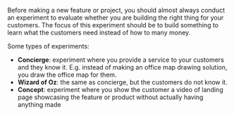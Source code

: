 Before making a new feature or project, you should almost always conduct an experiment to evaluate whether you are building the right thing for your customers. The focus of this experiment should be to build something to learn what the customers need instead of how to many money.

Some types of experiments:
- **Concierge**: experiment where you provide a service to your customers and they know it. E.g. instead of making an office map drawing solution, you draw the office map for them.
- **Wizard of Oz**: the same as concierge, but the customers do not know it.
- **Concept**: experiment where you show the customer a video of landing page showcasing the feature or product without actually having anything made
